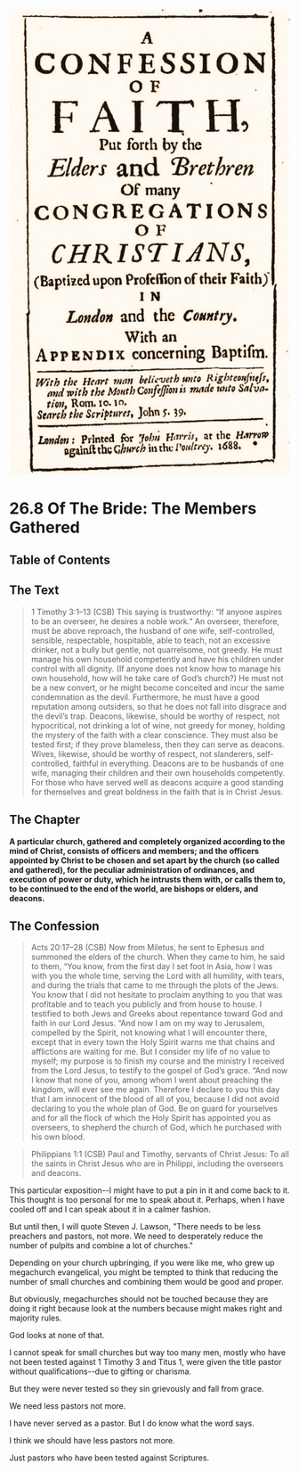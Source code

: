 <img class="intro-right" src="art-1689.png">

# 26.8 Of The Bride: The Members Gathered

## Table of Contents

<!-- toc -->

## The Text

>1 Timothy 3:1–13 (CSB) This saying is trustworthy: “If anyone aspires to be an overseer, he desires a noble work.” An overseer, therefore, must be above reproach, the husband of one wife, self-controlled, sensible, respectable, hospitable, able to teach, not an excessive drinker, not a bully but gentle, not quarrelsome, not greedy. He must manage his own household competently and have his children under control with all dignity. (If anyone does not know how to manage his own household, how will he take care of God’s church?) He must not be a new convert, or he might become conceited and incur the same condemnation as the devil. Furthermore, he must have a good reputation among outsiders, so that he does not fall into disgrace and the devil’s trap. Deacons, likewise, should be worthy of respect, not hypocritical, not drinking a lot of wine, not greedy for money, holding the mystery of the faith with a clear conscience. They must also be tested first; if they prove blameless, then they can serve as deacons. Wives, likewise, should be worthy of respect, not slanderers, self-controlled, faithful in everything. Deacons are to be husbands of one wife, managing their children and their own households competently. For those who have served well as deacons acquire a good standing for themselves and great boldness in the faith that is in Christ Jesus.


## The Chapter

**A particular church, gathered and completely organized according to the mind of Christ, consists of officers and members; and the officers appointed by Christ to be chosen and set apart by the church (so called and gathered), for the peculiar administration of ordinances, and execution of power or duty, which he intrusts them with, or calls them to, to be continued to the end of the world, are bishops or elders, and deacons.**

## The Confession

>Acts 20:17–28 (CSB) Now from Miletus, he sent to Ephesus and summoned the elders of the church. When they came to him, he said to them, “You know, from the first day I set foot in Asia, how I was with you the whole time, serving the Lord with all humility, with tears, and during the trials that came to me through the plots of the Jews. You know that I did not hesitate to proclaim anything to you that was profitable and to teach you publicly and from house to house. I testified to both Jews and Greeks about repentance toward God and faith in our Lord Jesus. “And now I am on my way to Jerusalem, compelled by the Spirit, not knowing what I will encounter there, except that in every town the Holy Spirit warns me that chains and afflictions are waiting for me. But I consider my life of no value to myself; my purpose is to finish my course and the ministry I received from the Lord Jesus, to testify to the gospel of God’s grace. “And now I know that none of you, among whom I went about preaching the kingdom, will ever see me again. Therefore I declare to you this day that I am innocent of the blood of all of you, because I did not avoid declaring to you the whole plan of God. Be on guard for yourselves and for all the flock of which the Holy Spirit has appointed you as overseers, to shepherd the church of God, which he purchased with his own blood.

>Philippians 1:1 (CSB) Paul and Timothy, servants of Christ Jesus: To all the saints in Christ Jesus who are in Philippi, including the overseers and deacons.

This particular exposition--I might have to put a pin in it and come back to it. This thought is too personal for me to speak about it. Perhaps, when I have cooled off and I can speak about it in a calmer fashion.

But until then, I will quote Steven J. Lawson, "There needs to be less preachers and pastors, not more. We need to desperately reduce the number of pulpits and combine a lot of churches."

Depending on your church upbringing, if you were like me, who grew up megachurch evangelical, you might be tempted to think that reducing the number of small churches and combining them would be good and proper.

But obviously, megachurches should not be touched because they are doing it right because look at the numbers because might makes right and majority rules.

God looks at none of that.

I cannot speak for small churches but way too many men, mostly who have not been tested against 1 Timothy 3 and Titus 1, were given the title pastor without qualifications--due to gifting or charisma.

But they were never tested so they sin grievously and fall from grace.

We need less pastors not more.

I have never served as a pastor. But I do know what the word says.

I think we should have less pastors not more.

Just pastors who have been tested against Scriptures.
